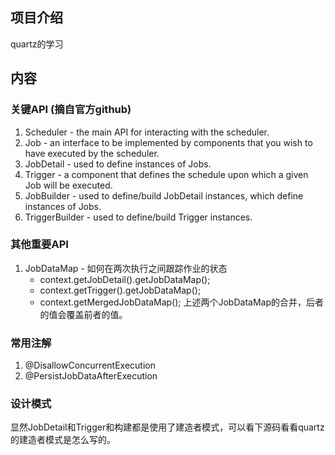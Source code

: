 ## 项目介绍
quartz的学习

## 内容
### 关键API (摘自官方github)
1. Scheduler - the main API for interacting with the scheduler.
2. Job - an interface to be implemented by components that you wish to have executed by the scheduler.
3. JobDetail - used to define instances of Jobs.
4. Trigger - a component that defines the schedule upon which a given Job will be executed.
5. JobBuilder - used to define/build JobDetail instances, which define instances of Jobs.
6. TriggerBuilder - used to define/build Trigger instances.

### 其他重要API
1. JobDataMap - 如何在两次执行之间跟踪作业的状态
    * context.getJobDetail().getJobDataMap();
    * context.getTrigger().getJobDataMap();
    * context.getMergedJobDataMap(); 上述两个JobDataMap的合并，后者的值会覆盖前者的值。
    
### 常用注解
1. @DisallowConcurrentExecution
2. @PersistJobDataAfterExecution

### 设计模式
显然JobDetail和Trigger和构建都是使用了建造者模式，可以看下源码看看quartz的建造者模式是怎么写的。
